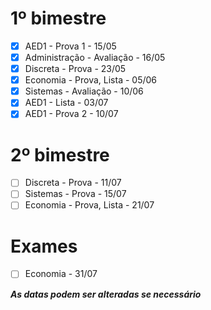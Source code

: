 # 1º bimestre
- [x] AED1 - Prova 1 - 15/05
- [x] Administração - Avaliação - 16/05
- [x] Discreta - Prova - 23/05
- [x] Economia - Prova, Lista - 05/06
- [x] Sistemas - Avaliação - 10/06
- [x] AED1 - Lista - 03/07
- [x] AED1 - Prova 2 - 10/07

# 2º bimestre
- [ ] Discreta - Prova - 11/07
- [ ] Sistemas - Prova - 15/07
- [ ] Economia - Prova, Lista - 21/07

# Exames
- [ ] Economia - 31/07

***As datas podem ser alteradas se necessário***
